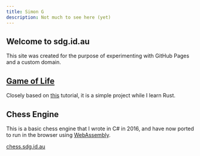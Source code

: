 ```yaml
---
title: Simon G
description: Not much to see here (yet)
---
```


## Welcome to sdg.id.au

This site was created for the purpose of experimenting with GitHub Pages and a custom domain.

## [Game of Life](https://gol.sdg.id.au)

Closely based on [this](https://rustwasm.github.io/docs/book/introduction.html) tutorial, it is a simple project while I learn Rust.

## Chess Engine

This is a basic chess engine that I wrote in C# in 2016, and have now ported to run in the browser using [WebAssembly](https://webassembly.org/).

[chess.sdg.id.au](https://chess.sdg.id.au/chess)
